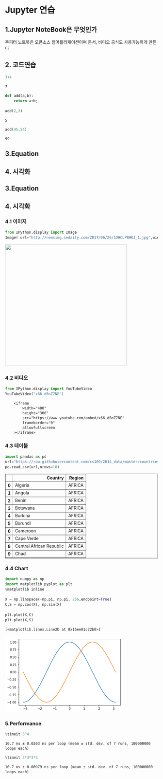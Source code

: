 
# Jupyter 연습
## 1.Jupyter NoteBook은 무엇인가

주피터 노트북은 오픈소스 웹어플리케이션이며 문서, 비디오 공식도 사용가능하게 만든다

## 2. 코드연습


```python
3+4
```




    7




```python
def add(a,b):
    return a+b;

add(2,3)
```




    5




```python
add(45,54)
```




    99



## 3.Equation
## 4. 시각화

## 3.Equation
## 4. 시각화
### 4.1 이미지


```python
from IPython.display import Image
Image( url="http://newsimg.sedaily.com/2017/06/26/1OHCLP8HKJ_1.jpg",width=400,height=400)
```




<img src="http://newsimg.sedaily.com/2017/06/26/1OHCLP8HKJ_1.jpg" width="400" height="400"/>



### 4.2 비디오


```python
from IPython.display import YouTubeVideo
YouTubeVideo("x66_dBnZ7NE")

```





        <iframe
            width="400"
            height="300"
            src="https://www.youtube.com/embed/x66_dBnZ7NE"
            frameborder="0"
            allowfullscreen
        ></iframe>
        



### 4.3 테이블


```python
import pandas as pd
url="https://raw.githubusercontent.com/cs109/2014_data/master/countries.csv"
pd.read_csv(url,nrows=10)
```




<div>
<style>
    .dataframe thead tr:only-child th {
        text-align: right;
    }

    .dataframe thead th {
        text-align: left;
    }

    .dataframe tbody tr th {
        vertical-align: top;
    }
</style>
<table border="1" class="dataframe">
  <thead>
    <tr style="text-align: right;">
      <th></th>
      <th>Country</th>
      <th>Region</th>
    </tr>
  </thead>
  <tbody>
    <tr>
      <th>0</th>
      <td>Algeria</td>
      <td>AFRICA</td>
    </tr>
    <tr>
      <th>1</th>
      <td>Angola</td>
      <td>AFRICA</td>
    </tr>
    <tr>
      <th>2</th>
      <td>Benin</td>
      <td>AFRICA</td>
    </tr>
    <tr>
      <th>3</th>
      <td>Botswana</td>
      <td>AFRICA</td>
    </tr>
    <tr>
      <th>4</th>
      <td>Burkina</td>
      <td>AFRICA</td>
    </tr>
    <tr>
      <th>5</th>
      <td>Burundi</td>
      <td>AFRICA</td>
    </tr>
    <tr>
      <th>6</th>
      <td>Cameroon</td>
      <td>AFRICA</td>
    </tr>
    <tr>
      <th>7</th>
      <td>Cape Verde</td>
      <td>AFRICA</td>
    </tr>
    <tr>
      <th>8</th>
      <td>Central African Republic</td>
      <td>AFRICA</td>
    </tr>
    <tr>
      <th>9</th>
      <td>Chad</td>
      <td>AFRICA</td>
    </tr>
  </tbody>
</table>
</div>



### 4.4 Chart


```python
import numpy as np
import matplotlib.pyplot as plt
%matplotlib inline

X = np.linspace(-np.pi, np.pi, 256,endpoint=True)
C,S = np.cos(X), np.sin(X)

plt.plot(X,C)
plt.plot(X,S)
```




    [<matplotlib.lines.Line2D at 0x16ee81c22b0>]




![png](output_14_1.png)


### 5.Performance 


```python
%timeit 3^4
```

    10.7 ns ± 0.0203 ns per loop (mean ± std. dev. of 7 runs, 100000000 loops each)
    


```python
%timeit 3*3*3*3
```

    10.7 ns ± 0.00979 ns per loop (mean ± std. dev. of 7 runs, 100000000 loops each)
    
